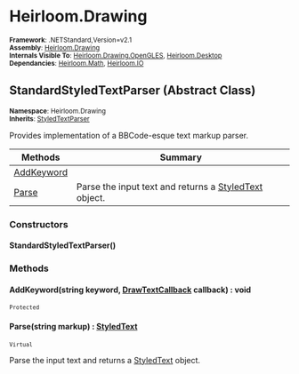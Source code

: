 # Heirloom.Drawing

<small>**Framework**: .NETStandard,Version=v2.1</small>  
<small>**Assembly**: [Heirloom.Drawing](../Heirloom.Drawing/Heirloom.Drawing.md)</small>  
<small>**Internals Visible To**: [Heirloom.Drawing.OpenGLES](../Heirloom.Drawing.OpenGLES/Heirloom.Drawing.OpenGLES.md), [Heirloom.Desktop](../Heirloom.Desktop/Heirloom.Desktop.md)</small>  
<small>**Dependancies**: [Heirloom.Math](../Heirloom.Math/Heirloom.Math.md), [Heirloom.IO](../Heirloom.IO/Heirloom.IO.md)</small>  

## StandardStyledTextParser (Abstract Class)
<small>**Namespace**: Heirloom.Drawing</small>  
<small>**Inherits**: [StyledTextParser](Heirloom.Drawing.StyledTextParser.md)</small>  

Provides implementation of a BBCode-esque text markup parser.

| Methods                    | Summary                                                                                 |
|----------------------------|-----------------------------------------------------------------------------------------|
| [AddKeyword](#ADDB92DC801) |                                                                                         |
| [Parse](#PARD4D42BB2)      | Parse the input text and returns a [StyledText](Heirloom.Drawing.StyledText.md) object. |

### Constructors

#### StandardStyledTextParser()

### Methods

#### <a name="ADDB92DC801"></a>AddKeyword(string keyword, [DrawTextCallback](Heirloom.Drawing.DrawTextCallback.md) callback) : void
<small>`Protected`</small>


#### <a name="PARD4D42BB2"></a>Parse(string markup) : [StyledText](Heirloom.Drawing.StyledText.md)
<small>`Virtual`</small>

Parse the input text and returns a [StyledText](Heirloom.Drawing.StyledText.md) object.


